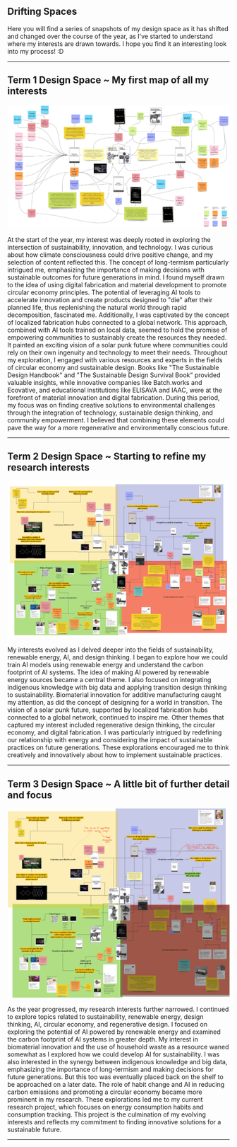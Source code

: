 ## Drifting Spaces

 Here you will find a series of snapshots of my design space as it has shifted and changed over the course of the year, as I've started to understand where my interests are drawn towards. I hope you find it an interesting look into my process! :D

---
## Term 1 Design Space ~ My first map of all my interests

<img src="images/28. Design Spaces/MDEF Design Space - Digital Design Space Term 1.jpg" alt="design space Term 1" style="border-radius: 5px;">

At the start of the year, my interest was deeply rooted in exploring the intersection of sustainability, innovation, and technology. I was curious about how climate consciousness could drive positive change, and my selection of content reflected this. The concept of long-termism particularly intrigued me, emphasizing the importance of making decisions with sustainable outcomes for future generations in mind.
I found myself drawn to the idea of using digital fabrication and material development to promote circular economy principles. The potential of leveraging AI tools to accelerate innovation and create products designed to "die" after their planned life, thus replenishing the natural world through rapid decomposition, fascinated me.
Additionally, I was captivated by the concept of localized fabrication hubs connected to a global network. This approach, combined with AI tools trained on local data, seemed to hold the promise of empowering communities to sustainably create the resources they needed. It painted an exciting vision of a solar punk future where communities could rely on their own ingenuity and technology to meet their needs.
Throughout my exploration, I engaged with various resources and experts in the fields of circular economy and sustainable design. Books like "The Sustainable Design Handbook" and "The Sustainable Design Survival Book" provided valuable insights, while innovative companies like Batch.works and Ecovative, and educational institutions like ELISAVA and IAAC, were at the forefront of material innovation and digital fabrication.
During this period, my focus was on finding creative solutions to environmental challenges through the integration of technology, sustainable design thinking, and community empowerment. I believed that combining these elements could pave the way for a more regenerative and environmentally conscious future.

---

## Term 2 Design Space ~ Starting to refine my research interests

<img src="images/28. Design Spaces/MDEF Design Space - Copy of Design Space V2 A2 Print.jpg" alt="design space Term 2" style="border-radius: 5px;">

My interests evolved as I delved deeper into the fields of sustainability, renewable energy, AI, and design thinking. I began to explore how we could train AI models using renewable energy and understand the carbon footprint of AI systems. The idea of making AI powered by renewable energy sources became a central theme.
I also focused on integrating indigenous knowledge with big data and applying transition design thinking to sustainability. Biomaterial innovation for additive manufacturing caught my attention, as did the concept of designing for a world in transition. The vision of a solar punk future, supported by localized fabrication hubs connected to a global network, continued to inspire me.
Other themes that captured my interest included regenerative design thinking, the circular economy, and digital fabrication. I was particularly intrigued by redefining our relationship with energy and considering the impact of sustainable practices on future generations. These explorations encouraged me to think creatively and innovatively about how to implement sustainable practices.

---

## Term 3 Design Space ~ A little bit of further detail and focus

<img src="images/28. Design Spaces/MDEF Design Space - Term 3 Design Space.jpg" alt="design space Term 3" style="border-radius: 5px;">

As the year progressed, my research interests further narrowed. I continued to explore topics related to sustainability, renewable energy, design thinking, AI, circular economy, and regenerative design. I focused on exploring the potential of AI powered by renewable energy and examined the carbon footprint of AI systems in greater depth.
My interest in biomaterial innovation and the use of household waste as a resource waned somewhat as I explored how we could develop AI for sustainability. I was also interested in the synergy between indigenous knowledge and big data, emphasizing the importance of long-termism and making decisions for future generations. But this too was eventually placed back on the shelf to be approached on a later date. The role of habit change and AI in reducing carbon emissions and promoting a circular economy became more prominent in my research.
 These explorations led me to my current research project, which focuses on energy consumption habits and consumption tracking. This project is the culmination of my evolving interests and reflects my commitment to finding innovative solutions for a sustainable future.

 ---